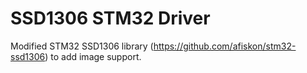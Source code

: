# SSD1306 STM32 Driver
Modified STM32 SSD1306 library (https://github.com/afiskon/stm32-ssd1306) to add image support.
